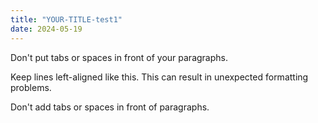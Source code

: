 ```yaml
---
title: "YOUR-TITLE-test1"
date: 2024-05-19
---
```



Don't put tabs or spaces in front of your paragraphs.

Keep lines left-aligned like this.
         This can result in unexpected formatting problems.

  Don't add tabs or spaces in front of paragraphs.
